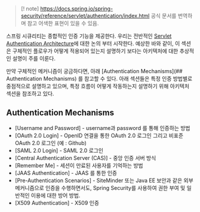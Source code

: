 >[! note] https://docs.spring.io/spring-security/reference/servlet/authentication/index.html 공식 문서를 번역하며 참고 어색한 표현이 있을 수 있음.

스프링 시큐리티는 종합적인  인증 기능을 제공한다. 우리는 전반적인 [Servlet Authentication Architecture](obsidian://open?vault=obsinote&file=%EC%8A%A4%ED%84%B0%EB%94%94%2FSpring%2FSecurity%2F1.%20Authentication%2F1.%20Authentication%20Architecture)에 대한 논의 부터 시작한다. 예상한 바와 같이, 이 섹션은 구체적인 플로우가 어떻게 적용되어 있는지 설명하기 보다는 아키텍처에 대한 추상적인 설명이 주를 이룬다.

만약 구체적인 메커니즘이 궁금하다면, 아래 [Authentication Mechanisms](## Authentication Mechanisms) 를 참고할 수 있다. 아래 섹션들은 특정 인증 방법별로 중점적으로 설명하고 있으며, 특정 흐름이 어떻게 작동하는지 설명하기 위해 아키텍처 섹션을 참조하고 있다.

## Authentication Mechanisms

* [Username and Password] - username과 password 를 통해 인증하는 방법
* [OAuth 2.0 Login] - OpenID 연결을 통한 OAuth 2.0 로그인 그리고 비표준 OAuth 2.0 로그인 (예 : Github)
* [SAML 2.0 Login] - SAML 2.0 로그인
* [Central Authentication Server (CAS)] - 중앙 인증 서버 방식
* [Remember Me] - 세션이 만료된 사용자를 기억하는 방법
* [JAAS Authentication] - JAAS 를 통한 인증
* [Pre-Authentication Scenarios] - SiteMinder 또는 Java EE 보안과 같은 외부 메커니즘으로 인증을 수행하면서도, Spring Security를 사용하여 권한 부여 및 일반적인 이용에 대한 방어 방법.
* [X509 Authentication] - X509 인증

